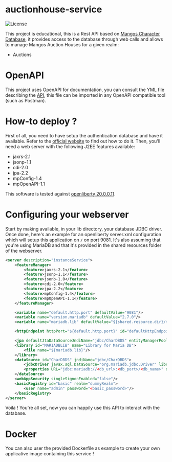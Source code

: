 # auctionhouse-service

[![License](https://img.shields.io/badge/License-Apache%202.0-blue.svg)](https://opensource.org/licenses/Apache-2.0)

This project is educational, this is a Rest API based on [Mangos Character Database](https://github.com/mangoszero/database), it provides access to the database through web calls and allows to manage Mangos Auction Houses for a given realm:
- Auctions

# OpenAPI

This project uses OpenAPI for documentation, you can consult the YML file describing the [API](src/main/resources/openapi.yml), this file can be imported in any OpenAPI compatible tool (such as Postman).

# How-to deploy ?

First of all, you need to have setup the authentication database and have it available. Refer to the [official website](https://getmangos.eu/) to find out how to do it. Then, you'll need a web server with the following J2EE features available:
- jaxrs-2.1
- jsonp-1.1
- cdi-2.0
- jpa-2.2
- mpConfig-1.4
- mpOpenAPI-1.1

This software is tested against [openliberty 20.0.0.11](https://openliberty.io/).

# Configuring your webserver

Start by making available, in your lib directory, your database JDBC driver. Once done, here's an example for an openliberty server.xml configuration which will setup this application on `/` on port 9081. It's also assuming that you're using MariaDB and that it's provided in the shared resources folder of the webserver.

```xml
<server description="instanceService">
    <featureManager>
        <feature>jaxrs-2.1</feature>
        <feature>jsonp-1.1</feature>
        <feature>jsonb-1.0</feature>
        <feature>cdi-2.0</feature>
        <feature>jpa-2.2</feature>
        <feature>mpConfig-1.4</feature>
        <feature>mpOpenAPI-1.1</feature>
    </featureManager>

    <variable name="default.http.port" defaultValue="9081"/>
    <variable name="version.mariadb" defaultValue="2.7.0"/>
    <variable name="mariadb.lib" defaultValue="${shared.resource.dir}/mariadb-java-client-${version.mariadb}.jar"/>

    <httpEndpoint httpPort="${default.http.port}" id="defaultHttpEndpoint" hosts="*" />

    <jpa defaultJtaDataSourceJndiName="jdbc/CharDBDS" entityManagerPoolCapacity="5"/>
    <library id="MARIADBLIB" name="Library for Maria DB">
        <file name="${mariadb.lib}"/>
    </library>
    <dataSource id="CharDBDS" jndiName="jdbc/CharDBDS">
    	<jdbcDriver javax.sql.DataSource="org.mariadb.jdbc.Driver" libraryRef="MARIADBLIB"/>
    	<properties URL="jdbc:mariadb://<db_url>:<db_port>/<db_name>" databaseName="<db_name>" password="<db_password>" portNumber="<db_port>" serverName="<db_host>" user="<db_user>"/>
    </dataSource>
    <webAppSecurity singleSignonEnabled="false"/>
    <basicRegistry id="basic" realm="dummyRealm">
    	<user name="admin" password="<basic_password>"/>
    </basicRegistry>
</server>
```

Voilà ! You're all set, now you can happily use this API to interact with the database.

# Docker

You can also user the provided Dockerfile as example to create your own applicative image containing this service !
